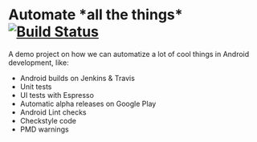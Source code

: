 # Automate \*all the things\* [![Build Status](https://travis-ci.org/mreichelt/automate-allthethings.svg?branch=master)](https://travis-ci.com/mreichelt/automate-allthethings)

A demo project on how we can automatize a lot of cool things in Android development, like:

- Android builds on Jenkins & Travis
- Unit tests
- UI tests with Espresso
- Automatic alpha releases on Google Play
- Android Lint checks
- Checkstyle code
- PMD warnings
